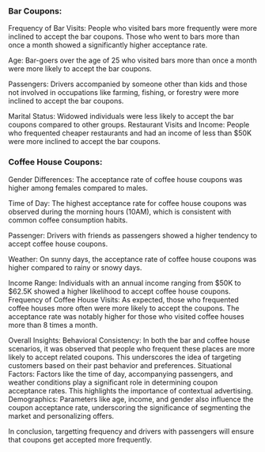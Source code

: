 ### Bar Coupons:
Frequency of Bar Visits: 
People who visited bars more frequently were more inclined to accept the bar coupons. Those who went to bars more than once a month showed a significantly higher acceptance rate.

Age: 
Bar-goers over the age of 25 who visited bars more than once a month were more likely to accept the bar coupons.

Passengers: 
Drivers accompanied by someone other than kids and those not involved in occupations like farming, fishing, or forestry were more inclined to accept the bar coupons.

Marital Status: 
Widowed individuals were less likely to accept the bar coupons compared to other groups.
Restaurant Visits and Income: People who frequented cheaper restaurants and had an income of less than $50K were more inclined to accept the bar coupons.

### Coffee House Coupons:
Gender Differences: 
The acceptance rate of coffee house coupons was higher among females compared to males.

Time of Day: 
The highest acceptance rate for coffee house coupons was observed during the morning hours (10AM), which is consistent with common coffee consumption habits.

Passenger: 
Drivers with friends as passengers showed a higher tendency to accept coffee house coupons.

Weather: 
On sunny days, the acceptance rate of coffee house coupons was higher compared to rainy or snowy days.

Income Range: 
Individuals with an annual income ranging from $50K to $62.5K showed a higher likelihood to accept coffee house coupons.
Frequency of Coffee House Visits: As expected, those who frequented coffee houses more often were more likely to accept the coupons. The acceptance rate was notably higher for those who visited coffee houses more than 8 times a month.

Overall Insights:
Behavioral Consistency: In both the bar and coffee house scenarios, it was observed that people who frequent these places are more likely to accept related coupons. This underscores the idea of targeting customers based on their past behavior and preferences.
Situational Factors: Factors like the time of day, accompanying passengers, and weather conditions play a significant role in determining coupon acceptance rates. This highlights the importance of contextual advertising.
Demographics: Parameters like age, income, and gender also influence the coupon acceptance rate, underscoring the significance of segmenting the market and personalizing offers.

In conclusion, targetting frequency and drivers with passengers will ensure that coupons get accepted more frequently.

